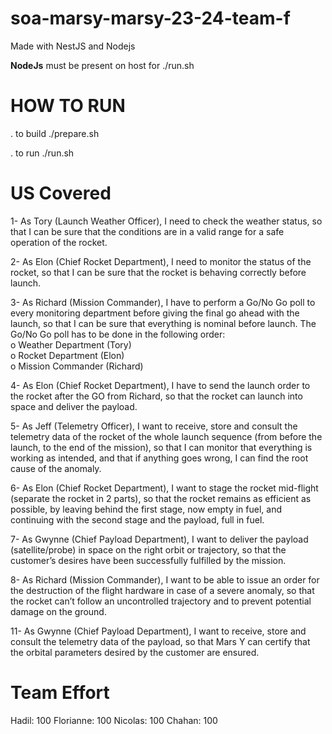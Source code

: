 # soa-marsy-marsy-23-24-team-f


Made with NestJS and Nodejs

**NodeJs** must be present on host for ./run.sh

# HOW TO RUN

. to build
./prepare.sh

. to run 
./run.sh


# US Covered

1-  As Tory (Launch Weather Officer), I need to check the weather status, so that I can 
be sure that the conditions are in a valid range for a safe operation of the rocket. 


2-  As Elon (Chief Rocket Department), I need to monitor the status of the rocket, so 
that I can be sure that the rocket is behaving correctly before launch.  

3- As Richard (Mission Commander), I have to perform a Go/No Go poll to every 
monitoring department before giving the final go ahead with the launch, so that I 
can be sure that everything is nominal before launch. 
The Go/No Go poll has to be done in the following order:  
o  Weather Department (Tory)  
o  Rocket Department (Elon)  
o  Mission Commander (Richard)  

4-  As Elon (Chief Rocket Department), I have to send the launch order to the rocket 
after the GO from Richard, so that the rocket can launch into space and deliver the 
payload. 

5-  As Jeff (Telemetry Officer), I want to receive, store and consult the telemetry data of 
the rocket of the whole launch sequence (from before the launch, to the end of the
mission), so that I can monitor that everything is working as intended, and that if 
anything goes wrong, I can find the root cause of the anomaly. 

6-  As Elon (Chief Rocket Department), I want to stage the rocket mid-flight (separate 
the rocket in 2 parts), so that the rocket remains as efficient as possible, by leaving 
behind the first stage, now empty in fuel, and continuing with the second stage and 
the payload, full in fuel.  

7-  As Gwynne (Chief Payload Department), I want to deliver the payload 
(satellite/probe) in space on the right orbit or trajectory, so that the customer’s 
desires have been successfully fulfilled by the mission. 

8- As Richard (Mission Commander), I want to be able to issue an order for the 
destruction of the flight hardware in case of a severe anomaly, so that the rocket 
can’t follow an uncontrolled trajectory and to prevent potential damage on the 
ground.

11- As Gwynne (Chief Payload Department), I want to receive, store and consult the
telemetry data of the payload, so that Mars Y can certify that the orbital parameters 
desired by the customer are ensured.


# Team Effort
Hadil: 100
Florianne: 100
Nicolas: 100
Chahan: 100